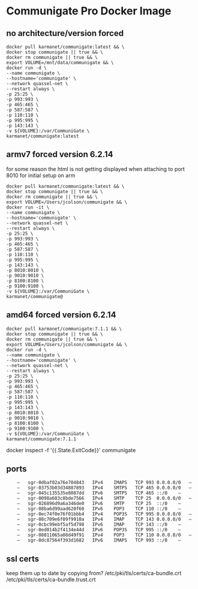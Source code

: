 # Communigate Pro Docker Image

## no architecture/version forced

```shell
docker pull karmanet/communigate:latest && \
docker stop communigate || true && \
docker rm communigate || true && \
export VOLUME=/mnt/data/communigate && \
docker run -d \
--name communigate \
--hostname='communigate' \
--network quassel-net \
--restart always \
-p 25:25 \
-p 993:993 \
-p 465:465 \
-p 587:587 \
-p 110:110 \
-p 995:995 \
-p 143:143 \
-v ${VOLUME}:/var/CommuniGate \
karmanet/communigate:latest
```

## armv7 forced version 6.2.14

for some reason the html is not getting displayed when attaching to port 8010 for initial setup on arm

```shell
docker pull karmanet/communigate:latest && \
docker stop communigate || true && \
docker rm communigate || true && \
export VOLUME=/Users/jcolson/communigate && \
docker run -it \
--name communigate \
--hostname='communigate' \
--network quassel-net \
--restart always \
-p 25:25 \
-p 993:993 \
-p 465:465 \
-p 587:587 \
-p 110:110 \
-p 995:995 \
-p 143:143 \
-p 8010:8010 \
-p 9010:9010 \
-p 8100:8100 \
-p 9100:9100 \
-v ${VOLUME}:/var/CommuniGate \
karmanet/communigate@
```

## amd64 forced version 6.2.14

```shell
docker pull karmanet/communigate:7.1.1 && \
docker stop communigate || true && \
docker rm communigate || true && \
export VOLUME=/Users/jcolson/communigate && \
docker run -d \
--name communigate \
--hostname='communigate' \
--network quassel-net \
--restart always \
-p 25:25 \
-p 993:993 \
-p 465:465 \
-p 587:587 \
-p 110:110 \
-p 995:995 \
-p 143:143 \
-p 8010:8010 \
-p 9010:9010 \
-p 8100:8100 \
-p 9100:9100 \
-v ${VOLUME}:/var/CommuniGate \
karmanet/communigate:7.1.1
```

docker inspect -f '{{.State.ExitCode}}' communigate

## ports

```shell
    –	sgr-0dbaf02a76e704843	IPv4	IMAPS	TCP	993	0.0.0.0/0	–
	–	sgr-03753b03d34887893	IPv4	SMTPS	TCP	465	0.0.0.0/0	–
	–	sgr-045c135535e8087dd	IPv6	SMTPS	TCP	465	::/0	–
	–	sgr-0098a683c8bde7566	IPv4	SMTP	TCP	25	0.0.0.0/0	–
	–	sgr-026896d9a6a346de0	IPv6	SMTP	TCP	25	::/0	–
	–	sgr-08ba6d99aad620f60	IPv6	POP3	TCP	110	::/0	–
	–	sgr-0ec74f0e76f01bbb4	IPv4	POP3S	TCP	995	0.0.0.0/0	–
	–	sgr-08c709e6f09f9910a	IPv4	IMAP	TCP	143	0.0.0.0/0	–
	–	sgr-0cbc99ebf5af5d798	IPv6	IMAP	TCP	143	::/0	–
	–	sgr-0ed014b2f4134e44d	IPv6	POP3S	TCP	995	::/0	–
	–	sgr-08011065a08d49f91	IPv4	POP3	TCP	110	0.0.0.0/0	–
	–	sgr-0dc87564f393d1682	IPv6	IMAPS	TCP	993	::/0	–
```

## ssl certs

keep them up to date by copying from?
/etc/pki/tls/certs/ca-bundle.crt
/etc/pki/tls/certs/ca-bundle.trust.crt
